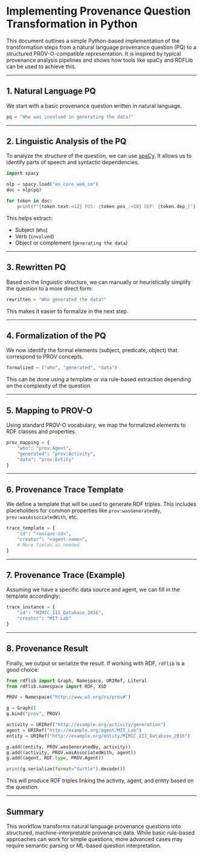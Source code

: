 # Implementing Provenance Question Transformation in Python

This document outlines a simple Python-based implementation of the transformation steps from a natural language provenance question (PQ) to a structured PROV-O-compatible representation. It is inspired by typical provenance analysis pipelines and shows how tools like spaCy and RDFLib can be used to achieve this.

---

## 1. Natural Language PQ

We start with a basic provenance question written in natural language.

```python
pq = "Who was involved in generating the data?"
```

---

## 2. Linguistic Analysis of the PQ

To analyze the structure of the question, we can use [spaCy](https://spacy.io/). It allows us to identify parts of speech and syntactic dependencies.

```python
import spacy

nlp = spacy.load("en_core_web_sm")
doc = nlp(pq)

for token in doc:
    print(f"{token.text:<12} POS: {token.pos_:<10} DEP: {token.dep_}")
```

This helps extract:
- Subject (`Who`)
- Verb (`involved`)
- Object or complement (`generating the data`)

---

## 3. Rewritten PQ

Based on the linguistic structure, we can manually or heuristically simplify the question to a more direct form:

```python
rewritten = "Who generated the data?"
```

This makes it easier to formalize in the next step.

---

## 4. Formalization of the PQ

We now identify the formal elements (subject, predicate, object) that correspond to PROV concepts.

```python
formalized = ("who", "generated", "data")
```

This can be done using a template or via rule-based extraction depending on the complexity of the question.

---

## 5. Mapping to PROV-O

Using standard PROV-O vocabulary, we map the formalized elements to RDF classes and properties.

```python
prov_mapping = {
    "who": "prov:Agent",
    "generated": "prov:Activity",
    "data": "prov:Entity"
}
```

---

## 6. Provenance Trace Template

We define a template that will be used to generate RDF triples. This includes placeholders for common properties like `prov:wasGeneratedBy`, `prov:wasAssociatedWith`, etc.

```python
trace_template = {
    "id": "<unique-id>",
    "creator": "<agent-name>",
    # More fields as needed
}
```

---

## 7. Provenance Trace (Example)

Assuming we have a specific data source and agent, we can fill in the template accordingly:

```python
trace_instance = {
    "id": "MIMIC_III_Database_2016",
    "creator": "MIT Lab"
}
```

---

## 8. Provenance Result

Finally, we output or serialize the result. If working with RDF, `rdflib` is a good choice:

```python
from rdflib import Graph, Namespace, URIRef, Literal
from rdflib.namespace import RDF, XSD

PROV = Namespace("http://www.w3.org/ns/prov#")

g = Graph()
g.bind("prov", PROV)

activity = URIRef("http://example.org/activity/generation")
agent = URIRef("http://example.org/agent/MIT_Lab")
entity = URIRef("http://example.org/entity/MIMIC_III_Database_2016")

g.add((entity, PROV.wasGeneratedBy, activity))
g.add((activity, PROV.wasAssociatedWith, agent))
g.add((agent, RDF.type, PROV.Agent))

print(g.serialize(format="turtle").decode())
```

This will produce RDF triples linking the activity, agent, and entity based on the question.

---

## Summary

This workflow transforms natural language provenance questions into structured, machine-interpretable provenance data. While basic rule-based approaches can work for simple questions, more advanced cases may require semantic parsing or ML-based question interpretation.
